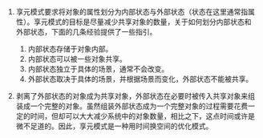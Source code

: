 1. 享元模式要求将对象的属性划分为内部状态与外部状态（状态在这里通常指属性）。享元模式的目标是尽量减少共享对象的数量，关于如何划分内部状态和外部状态，下面的几条经验提供了一些指引。

   1. 内部状态存储于对象内部。
   2. 内部状态可以被一些对象共享。
   3. 内部状态独立于具体的场景，通常不会改变。
   4. 外部状态取决于具体的场景，并根据场景而变化，外部状态不能被共享。

2. 剥离了外部状态的对象成为共享对象，外部状态在必要时被传入共享对象来组装成一个完整的对象。虽然组装外部状态成为一个完整对象的过程需要花费一定的时间，但却可以大大减少系统中的对象数量，相比之下，这点时间或许是微不足道的。因此，享元模式是一种用时间换空间的优化模式。

